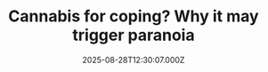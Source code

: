 ---
title: "Cannabis for coping? Why it may trigger paranoia"
date: 2025-08-28T12:30:07.000Z
category: Health
externalLink: "https://www.sciencedaily.com/releases/2025/08/250828002404.htm"
image: ""
excerpt: "Using cannabis to self-medicate comes with hidden dangers—new research shows these users face higher paranoia and consume more THC. Childhood trauma further amplifies the risks, especially emotional abuse, which strongly predicts paranoia.…"
---